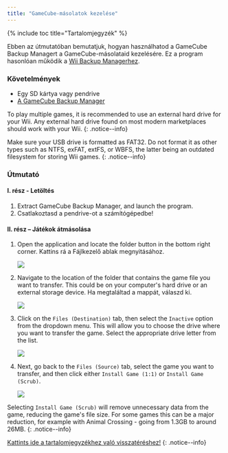 ```yaml
---
title: "GameCube-másolatok kezelése"
---
```


{% include toc title="Tartalomjegyzék" %}

Ebben az útmutatóban bemutatjuk, hogyan használhatod a GameCube Backup Managert a GameCube-másolataid kezelésére. Ez a program hasonlóan működik a [Wii Backup Managerhez](wii-backups#using-wii-backup-manager).

### Követelmények

* Egy SD kártya vagy pendrive
* [A GameCube Backup Manager](https://github.com/AxionDrak/GameCube-Backup-Manager/releases)

To play multiple games, it is recommended to use an external hard drive for your Wii. Any external hard drive found on most modern marketplaces should work with your Wii.
{: .notice--info}

Make sure your USB drive is formatted as FAT32. Do not format it as other types such as NTFS, exFAT, extFS, or WBFS, the latter being an outdated filesystem for storing Wii games.
{: .notice--info}

### Útmutató

#### I. rész - Letöltés

1. Extract GameCube Backup Manager, and launch the program.
1. Csatlakoztasd a pendrive-ot a számítógépedbe!

#### II. rész – Játékok átmásolása

1. Open the application and locate the folder button in the bottom right corner. Kattins rá a Fájlkezelő ablak megnyitásához.

    ![](/images/desktop-apps/GCBM/folderbutton.png)

1. Navigate to the location of the folder that contains the game file you want to transfer. This could be on your computer's hard drive or an external storage device. Ha megtaláltad a mappát, válaszd ki.

    ![](/images/desktop-apps/GCBM/selectfolder.png)

1. Click on the `Files (Destination)` tab, then select the `Inactive` option from the dropdown menu. This will allow you to choose the drive where you want to transfer the game. Select the appropriate drive letter from the list.

    ![](/images/desktop-apps/GCBM/selectdrive.png)

1. Next, go back to the `Files (Source)` tab, select the game you want to transfer, and then click either `Install Game (1:1)` or `Install Game (Scrub)`.

    ![](/images/desktop-apps/GCBM/installgame.png)

Selecting `Install Game (Scrub)` will remove unnecessary data from the game, reducing the game's file size. For some games this can be a major reduction, for example with Animal Crossing - going from 1.3GB to around 26MB.
{: .notice--info}

[Kattints ide a tartalomjegyzékhez való visszatéréshez!](site-navigation)
{: .notice--info}
